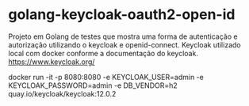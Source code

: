 # golang-keycloak-oauth2-open-id
Projeto em Golang de testes que mostra uma forma de autenticação e autorização utilizando o keycloak e openid-connect.
Keycloak utilizado local com docker conforme a documentação do keycloak.
https://www.keycloak.org/

docker run -it -p 8080:8080 -e KEYCLOAK_USER=admin -e KEYCLOAK_PASSWORD=admin -e DB_VENDOR=h2 quay.io/keycloak/keycloak:12.0.2
